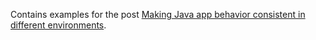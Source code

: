 Contains examples for the post [Making Java app behavior consistent in different environments](https://www.kovalenko.link/blog/make-app-behavior-consistent).
